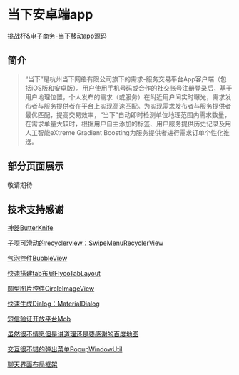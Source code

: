 # 当下安卓端app

挑战杯&amp;电子商务-当下移动app源码
## 简介
> “当下”是杭州当下网络有限公司旗下的需求-服务交易平台App客户端（包括iOS版和安卓版）。用户使用手机号码或合作的社交账号注册登录后，基于用户地理位置，个人发布的需求（或服务）在附近用户间实时曝光，需求发布者与服务提供者在平台上实现高速匹配。为实现需求发布者与服务提供者最优匹配，提高交易效率，“当下”自动即时检测单位地理范围内需求数量，在需求单量大较时，根据用户自主添加的标签、用户服务提供历史记录及用人工智能eXtreme Gradient Boosting为服务提供者进行需求订单个性化推送。

## 部分页面展示
敬请期待

## 技术支持感谢
[神器ButterKnife][1]

[子项可滑动的recyclerview：SwipeMenuRecyclerView][2]

[气泡控件BubbleView][3]

[快速搭建tab布局FlycoTabLayout][4]

[圆型图片控件CircleImageView][5]

[快速生成Dialog：MaterialDialog][6]

[短信验证开放平台Mob][7]

[虽然很不情愿但是讲道理还是要感谢的百度地图][8]

[交互很不错的弹出菜单PopupWindowUtil][9]

[聊天界面布局框架][10]


  [1]: https://github.com/JakeWharton/butterknife
  [2]: https://github.com/AItsuki/SwipeMenuRecyclerView
  [3]: https://github.com/lguipeng/BubbleView
  [4]: https://github.com/H07000223/FlycoTabLayout
  [5]: https://github.com/hdodenhof/CircleImageView
  [6]: https://github.com/afollestad/material-dialogs
  [7]: http://sms.mob.com/
  [8]: http://lbsyun.baidu.com/index.php?title=androidsdk
  [9]: http://www.jianshu.com/p/65fe71f7f651
  [10]: http://www.jianshu.com/p/4fc79094cc85
